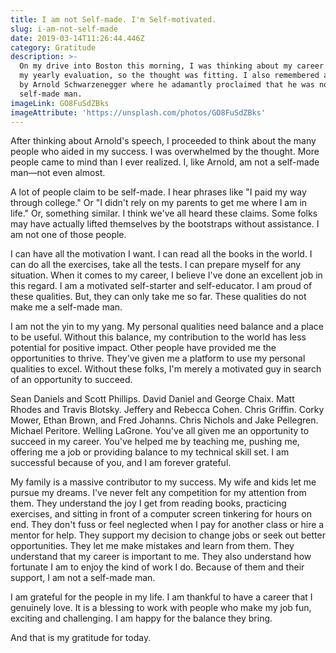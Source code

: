 ```yaml
---
title: I am not Self-made. I'm Self-motivated.
slug: i-am-not-self-made
date: 2019-03-14T11:26:44.446Z
category: Gratitude
description: >-
  On my drive into Boston this morning, I was thinking about my career. Today is
  my yearly evaluation, so the thought was fitting. I also remembered a speech
  by Arnold Schwarzenegger where he adamantly proclaimed that he was not a
  self-made man. 
imageLink: GO8FuSdZBks
imageAttribute: 'https://unsplash.com/photos/GO8FuSdZBks'
---
```

After thinking about Arnold's speech, I proceeded to think about the many people who aided in my success. I was overwhelmed by the thought. More people came to mind than I ever realized. I, like Arnold, am not a self-made man—not even almost.

A lot of people claim to be self-made. I hear phrases like "I paid my way through college." Or "I didn't rely on my parents to get me where I am in life." Or, something similar. I think we've all heard these claims. Some folks may have actually lifted themselves by the bootstraps without assistance. I am not one of those people.

I can have all the motivation I want. I can read all the books in the world. I can do all the exercises, take all the tests. I can prepare myself for any situation. When it comes to my career, I believe I've done an excellent job in this regard. I am a motivated self-starter and self-educator. I am proud of these qualities. But, they can only take me so far. These qualities do not make me a self-made man.

I am not the yin to my yang. My personal qualities need balance and a place to be useful. Without this balance, my contribution to the world has less potential for positive impact. Other people have provided me the opportunities to thrive. They've given me a platform to use my personal qualities to excel. Without these folks, I'm merely a motivated guy in search of an opportunity to succeed.

Sean Daniels and Scott Phillips. David Daniel and George Chaix. Matt Rhodes and Travis Blotsky. Jeffery and Rebecca Cohen. Chris Griffin. Corky Mower, Ethan Brown, and Fred Johanns. Chris Nichols and Jake Pellegren. Michael Peritore. Welling LaGrone. You've all given me an opportunity to succeed in my career. You've helped me by teaching me, pushing me, offering me a job or providing balance to my technical skill set. I am successful because of you, and I am forever grateful.

My family is a massive contributor to my success. My wife and kids let me pursue my dreams. I've never felt any competition for my attention from them. They understand the joy I get from reading books, practicing exercises, and sitting in front of a computer screen tinkering for hours on end. They don't fuss or feel neglected when I pay for another class or hire a mentor for help. They support my decision to change jobs or seek out better opportunities. They let me make mistakes and learn from them. They understand that my career is important to me. They also understand how fortunate I am to enjoy the kind of work I do. Because of them and their support, I am not a self-made man.

I am grateful for the people in my life. I am thankful to have a career that I genuinely love. It is a blessing to work with people who make my job fun, exciting and challenging. I am happy for the balance they bring. 

And that is my gratitude for today.
